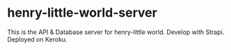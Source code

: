 # henry-little-world-server

This is the API & Database server for henry-little world.
Develop with Strapi.
Deployed on Keroku.
